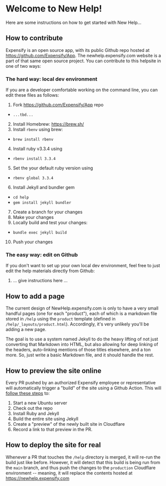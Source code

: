 # Welcome to New Help!
Here are some instructions on how to get started with New Help...

## How to contribute
Expensify is an open source app, with its public Github repo hosted at https://github.com/Expensify/App.  The newhelp.expensify.com website is a part of that same open source project.  You can contribute to this helpsite in one of two ways:

### The hard way: local dev environment
If you are a developer comfortable working on the command line, you can edit these files as follows:

1. Fork https://github.com/Expensify/App repo
  * `...tbd...`
2. Install Homebrew: https://brew.sh/
3. Install `rbenv` using brew:
  * `brew install rbenv`
4. Install ruby v3.3.4 using
  * `rbenv install 3.3.4`
5. Set the your default ruby version using 
  * `rbenv global 3.3.4`
6. Install Jekyll and bundler gem 
  * `cd help`
  * `gem install jekyll bundler`
7. Create a branch for your changes
8. Make your changes
9. Locally build and test your changes:
  * `bundle exec jekyll build`
10. Push your changes

### The easy way: edit on Github
If you don't want to set up your own local dev environment, feel free to just edit the help materials directly from Github:

1. ... give instructions here ...

## How to add a page
The current design of NewHelp.expensify.com is only to have a very small handful pages (one for each "product"), each of which is a markdown file stored in `/help` using the `product` template (defined in `/help/_layouts/product.html`).  Accordingly, it's very unlikely you'll be adding a new page.

The goal is to use a system named Jekyll to do the heavy lifting of not just converting that Markdown into HTML, but also allowing for deep linking of the headers, auto-linking mentions of those titles elsewhere, and a ton more.  So, just write a basic Markdown file, and it should handle the rest.

## How to preview the site online
Every PR pushed by an authorized Expensify employee or representative will automatically trigger a "build" of the site using a Github Action.  This will [follow these steps](../.github/workflows/deployNewHelp.yml) to:
1. Start a new Ubuntu server
2. Check out the repo
3. Install Ruby and Jekyll
4. Build the entire site using Jekyll
5. Create a "preview" of the newly built site in Cloudflare
6. Record a link to that preview in the PR.

## How to deploy the site for real
Whenever a PR that touches the `/help` directory is merged, it will re-run the build just like before.  However, it will detect that this build is being run from the `main` branch, and thus push the changes to the `production` Cloudflare environment -- meaning, it will replace the contents hosted at https://newhelp.expensify.com
